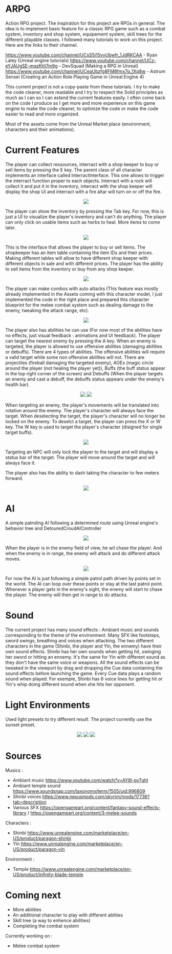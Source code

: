 # ARPG
 Action RPG project. The inspiration for this project are RPGs in general. The idea is to implement basic feature for a classic RPG game such as a combat system, inventory and shop system, equipement system, skill trees for the different playable classes.
I followed many tutorials to work on this project. Here are the links to their channel.

https://www.youtube.com/channel/UCsS5i15vvUbwfr_1JdRKCAA - Ryan Laley (Unreal engine tutorials)
https://www.youtube.com/channel/UCz-eYJAUgSE-mqzKtit7m9g - DevSquad (Making a RPG in Unreal)
https://www.youtube.com/channel/UCeaUbzfg8FM8fmx7q_1Xq8w - Astrum Sensei (Creating an Action Role Playing Game in Unreal Engine 4)

This current project is not a copy-paste from these tutorials. I try to make the code cleaner, more readable and I try to respect the Solid principles as much as I can so I can extend the current features easily. I often come back on the code I produce as I get more and more experience on this game engine to make the code cleaner, to optimize the code or make the code easier to read and more organized.

Most of the assets come from the Unreal Market place (environment, characters and their animations).


# Current Features


The player can collect ressources, interract with a shop keeper to buy or sell items by pressing the E key. The parent class of all character implements an interface called InterractInterface. This one allows to trigger the interract function proper to each objects. Interract with a rock will collect it and put it in the inventory, interract with the shop keeper will display the shop UI and interract with a fire altar will turn on or off the fire.
<p align="center">
  <img src="UE4%20Logs/1.PNG">
</p>


The player can show the inventory by pressing the Tab key. For now, this is just a UI to visualize the player's inventory and can't do anything. The player can only click on usable items such as herbs to heal. More items to come later.
<p align="center">
  <img src="UE4%20Logs/2.PNG">
</p>


This is the interface that allows the player to buy or sell items. The shopkeeper has an item table containing the item IDs and their prices. Making different tables will allow to have different shop keeper with different objects in sale and with different prices. The player has the ability to sell items from the inventory or buy from any shop keeper.
<p align="center">
  <img src="UE4%20Logs/3.PNG">
</p>


The player can make combos with auto attacks (This feature was mostly already implemented in the Assets coming with this character model, I just implemented the code in the right place and prepared this character blueprint for the melee combat system such as dealing damage to the enemy, tweaking the attack range, etc).
<p align="center">
  <img src="UE4%20Logs/ComboSystem.gif">
</p>

The player also has abilities he can use (For now most of the abilities have no effects, just visual feedback : animations and UI feedback).
The player can target the nearest enemy by pressing the A key. When an enemy is targeted, the player is allowed to use offensive abilities (damaging abilities or debuffs).
There are 4 types of abilities. The offensive abilities will require a valid target while some non offensive abilities will not.
There are projectiles (fireball damaging the targeted enemy), AOEs (magic circle around the player (not healing the player yet)), Buffs (the buff status appear in the top right corner of the screen) and Debuffs (When the player targets an enemy and cast a debuff, the debuffs status appears under the enemy's health bar).
<p align="center">
  <img src="UE4%20Logs/AbilitySystem1.gif">
  <img src="UE4%20Logs/AbilitySystem2.gif">
</p>

When targeting an enemy, the player's movements will be translated into rotation around the enemy. The player's character will always face the target. When deselecting the target, the player's character will no longer be locked on the enemy. To deselct a target, the player can press the X or W key. The W key is used to target the player's character (disigned for single target buffs).
<p align="center">
  <img src="UE4%20Logs/Target lock and player's movement.gif">
</p>

Targeting an NPC will only lock the player to the target and will display a status bar of the target. The player will move around the target and will always face it.

The player also has the ability to dash taking the character to few meters forward.
<p align="center">
  <img src="UE4%20Logs/PlayerDash.gif">
</p>

# AI

A simple patroling AI following a determined route using Unreal engine's behavior tree and DetouredCroudAIController
<p align="center">
  <img src="UE4%20Logs/AI_Patrol.gif">
</p>

When the player is in the enemy field of view, he wil chase the player. And when the enemy is in range, the enemy will attack and do different attack moves.
<p align="center">
  <img src="UE4%20Logs/Enemy AI Chase and Attack Combo.gif">
</p>

For now the AI is just following a simple patrol path driven by points set in the world. The AI can loop over these points or stay at the last patrol point. Whenever a player gets in the enemy's sight, the enemy will start to chase the player. The enemy will then get in range to do attacks. 

# Sound

The current project has many sound effects :
Ambiant music and sounds corresponding to the theme of the environment.
Many SFX like footsteps, sword swings, breathing and voices when attacking.
The two different characters in the game (Shinbi, the player and Yin, the ennemy) have their own sound effects. Shinbi has her own sounds when getting hit, swinging her sword or hitting an ennemy. It's the same for Yin with different sound as they don't have the same voice or weapons. All the sound effects can be tweaked in the viewport by drag and dropping the Cue data containing the sound effects before launching the game.
Every Cue data plays a random sound when played. For exemple, Shinbi has 6 voice lines for getting hit or Yin's whip doing different sound when she hits her opponent.

# Light Environments

Used light presets to try different result. The project currently use the sunset preset.
<p align="center">
  <img src="UE4%20Logs/Light1.PNG">
  <img src="UE4%20Logs/Light2.PNG">
  <img src="UE4%20Logs/Light3.PNG">
</p>

# Sources

Musics :
- Ambiant music https://www.youtube.com/watch?v=AY8l-pvTghI
- Ambiant temple sound https://www.soundsnap.com/taxonomy/term/1505/uid:996809
- Shinbi voices https://www.nexusmods.com/skyrim/mods/17736?tab=description
- Various SFX https://opengameart.org/content/fantasy-sound-effects-library / https://opengameart.org/content/3-melee-sounds

Characters :
- Shinbi https://www.unrealengine.com/marketplace/en-US/product/paragon-shinbi
- Yin https://www.unrealengine.com/marketplace/en-US/product/paragon-yin

Environment :
- Temple https://www.unrealengine.com/marketplace/en-US/product/infinity-blade-temple

# Coming next

- More abilities
- An additional character to play with different ablities
- Skill tree (a way to enhence abilities)
- Completing the combat system

Currently working on :
- Melee combat system 
